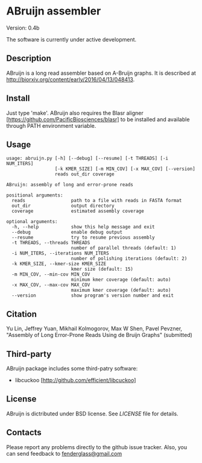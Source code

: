 ABruijn assembler
==================

Version: 0.4b

The software is currently under active development.


Description
-----------
ABruijn is a long read assembler based on A-Bruijn graphs. 
It is described at http://biorxiv.org/content/early/2016/04/13/048413.


Install
-------
Just type 'make'. 
ABruijn also requires the Blasr aligner [https://github.com/PacificBiosciences/blasr] 
to be installed and available through PATH environment variable.


Usage
-----
    
    usage: abruijn.py [-h] [--debug] [--resume] [-t THREADS] [-i NUM_ITERS]
                      [-k KMER_SIZE] [-m MIN_COV] [-x MAX_COV] [--version]
                      reads out_dir coverage
    
    ABruijn: assembly of long and error-prone reads
    
    positional arguments:
      reads                 path to a file with reads in FASTA format
      out_dir               output directory
      coverage              estimated assembly coverage
    
    optional arguments:
      -h, --help            show this help message and exit
      --debug               enable debug output
      --resume              try to resume previous assembly
      -t THREADS, --threads THREADS
                            number of parallel threads (default: 1)
      -i NUM_ITERS, --iterations NUM_ITERS
                            number of polishing iterations (default: 2)
      -k KMER_SIZE, --kmer-size KMER_SIZE
                            kmer size (default: 15)
      -m MIN_COV, --min-cov MIN_COV
                            minimum kmer coverage (default: auto)
      -x MAX_COV, --max-cov MAX_COV
                            maximum kmer coverage (default: auto)
      --version             show program's version number and exit



Citation
--------
Yu Lin, Jeffrey Yuan, Mikhail Kolmogorov, Max W Shen, Pavel Pevzner, 
"Assembly of Long Error-Prone Reads Using de Bruijn Graphs" (submitted)


Third-party
-----------
ABruijn package includes some third-patry software:

* libcuckoo [http://github.com/efficient/libcuckoo]


License
-------
ABruijn is dictributed under BSD license. See *LICENSE* file for details.


Contacts
--------
Please report any problems directly to the github issue tracker.
Also, you can send feedback to fenderglass@gmail.com
